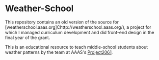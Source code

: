 # Weather-School

This repository contains an old version of the source for [weatherschool.aaas.org]Chttp://weatherschool.aaas.org/), a project for which I managed curriculum development and did front-end design in the final year of the grant.

This is an educational resource to teach middle-school students about weather patterns by the team at AAAS's [Project2061](http://project2061.aaas.org). 

